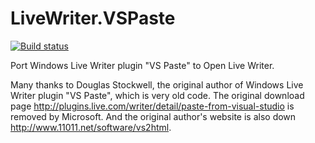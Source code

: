 # LiveWriter.VSPaste

[![Build status](https://ci.appveyor.com/api/projects/status/i51qh09mkvnr5wd3?svg=true)](https://ci.appveyor.com/project/Dixin/livewriter-vspaste)

Port Windows Live Writer plugin "VS Paste" to Open Live Writer. 

Many thanks to Douglas Stockwell, the original author of Windows Live Writer plugin "VS Paste", which is very old code. The original download page http://plugins.live.com/writer/detail/paste-from-visual-studio is removed by Microsoft. And the original author's website is also down http://www.11011.net/software/vs2html.

